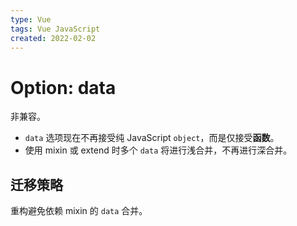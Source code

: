 ```yaml
---
type: Vue
tags: Vue JavaScript
created: 2022-02-02
---
```


# Option: data

非兼容。

- `data` 选项现在不再接受纯 JavaScript `object`，而是仅接受**函数**。
- 使用 mixin 或 extend 时多个 `data` 将进行浅合并，不再进行深合并。

## 迁移策略

重构避免依赖 mixin 的 `data` 合并。
